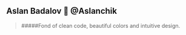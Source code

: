 ## Aslan Badalov :blossom: @Aslanchik 


> #####Fond of clean code, beautiful colors and intuitive design.




